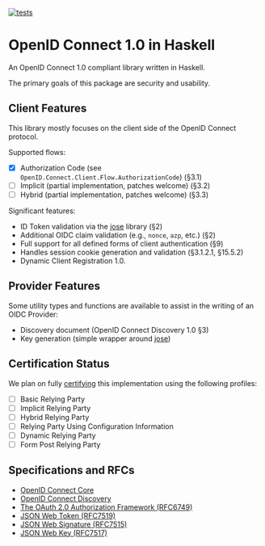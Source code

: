 [![tests](https://github.com/pjones/openid-connect/actions/workflows/tests.yml/badge.svg)](https://github.com/pjones/openid-connect/actions/workflows/tests.yml)

OpenID Connect 1.0 in Haskell
=============================

An OpenID Connect 1.0 compliant library written in Haskell.

The primary goals of this package are security and usability.

Client Features
---------------

This library mostly focuses on the client side of the OpenID Connect
protocol.

Supported flows:

  * [x] Authorization Code (see `OpenID.Connect.Client.Flow.AuthorizationCode`) (§3.1)
  * [ ] Implicit (partial implementation, patches welcome) (§3.2)
  * [ ] Hybrid (partial implementation, patches welcome) (§3.3)

Significant features:

  * ID Token validation via the [jose][] library (§2)
  * Additional OIDC claim validation (e.g., `nonce`, `azp`, etc.) (§2)
  * Full support for all defined forms of client authentication (§9)
  * Handles session cookie generation and validation (§3.1.2.1, §15.5.2)
  * Dynamic Client Registration 1.0.

Provider Features
-----------------

Some utility types and functions are available to assist in the
writing of an OIDC Provider:

  * Discovery document (OpenID Connect Discovery 1.0 §3)
  * Key generation (simple wrapper around [jose][])

[jose]: https://hackage.haskell.org/package/jose

Certification Status
--------------------

We plan on fully [certifying][cert] this implementation using the
following profiles:

  * [ ] Basic Relying Party
  * [ ] Implicit Relying Party
  * [ ] Hybrid Relying Party
  * [ ] Relying Party Using Configuration Information
  * [ ] Dynamic Relying Party
  * [ ] Form Post Relying Party

[cert]: https://openid.net/certification/instructions/

Specifications and RFCs
-----------------------

  * [OpenID Connect Core](http://openid.net/specs/openid-connect-core-1_0.html)
  * [OpenID Connect Discovery](http://openid.net/specs/openid-connect-discovery-1_0.html)
  * [The OAuth 2.0 Authorization Framework (RFC6749)](https://tools.ietf.org/html/rfc6749)
  * [JSON Web Token (RFC7519)](https://tools.ietf.org/html/rfc7519)
  * [JSON Web Signature (RFC7515)](https://tools.ietf.org/html/rfc7515)
  * [JSON Web Key (RFC7517)](https://www.rfc-editor.org/rfc/rfc7517.htmlhttps://www.rfc-editor.org/rfc/rfc7517.html)

